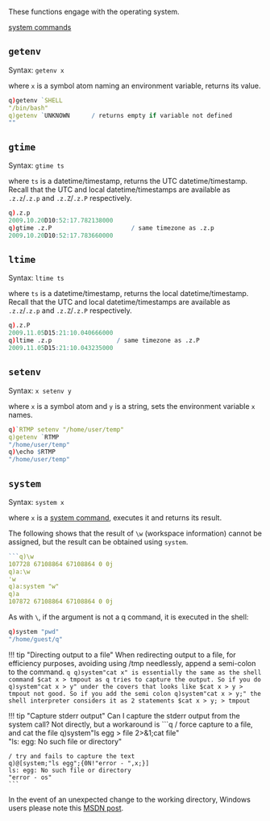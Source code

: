 These functions engage with the operating system.

<i class="fa fa-hand-o-right"></i> [system commands](FIXME)


## `getenv`

Syntax: `getenv x`

where `x` is a symbol atom naming an environment variable, returns its value.
```q
q)getenv `SHELL
"/bin/bash"
q)getenv `UNKNOWN      / returns empty if variable not defined
""
```


## `gtime`

Syntax: `gtime ts`

where `ts` is a datetime/timestamp, returns the UTC datetime/timestamp. Recall that the UTC and local datetime/timestamps are available as `.z.z`/`.z.p` and `.z.Z`/`.z.P` respectively.
```q
q).z.p
2009.10.20D10:52:17.782138000
q)gtime .z.P                      / same timezone as .z.p
2009.10.20D10:52:17.783660000
```


## `ltime`

Syntax: `ltime ts`

where `ts` is a datetime/timestamp, returns the local datetime/timestamp. Recall that the UTC and local datetime/timestamps are available as `.z.z`/`.z.p` and `.z.Z`/`.z.P` respectively.
```q
q).z.P
2009.11.05D15:21:10.040666000
q)ltime .z.p                  / same timezone as .z.P
2009.11.05D15:21:10.043235000
```


## `setenv`

Syntax: `x setenv y`

where `x` is a symbol atom and `y` is a string, sets the environment variable `x` names.
```q
q)`RTMP setenv "/home/user/temp"
q)getenv `RTMP
"/home/user/temp"
q)\echo $RTMP
"/home/user/temp"
```


## `system`

Syntax: `system x`

where `x` is a [system command](systemcommands), executes it and returns its result.

The following shows that the result of `\w` (workspace information) cannot be assigned, but the result can be obtained using `system`.
```q
```q)\w
107728 67108864 67108864 0 0j
q)a:\w
'w
q)a:system "w"
q)a
107872 67108864 67108864 0 0j
```
As with `\`, if the argument is not a q command, it is executed in the shell:
```q
q)system "pwd"
"/home/guest/q"
```

!!! tip "Directing output to a file"
    When redirecting output to a file, for efficiency purposes, avoiding using /tmp needlessly, append a semi-colon to the command.
    ```q
    q)system"cat x"
    is essentially the same as the shell command
    $cat x > tmpout
    as q tries to capture the output.
    So if you do
    q)system"cat x > y"
    under the covers that looks like
    $cat x > y > tmpout
    not good. So if you add the semi colon
    q)system"cat x > y;"
    the shell interpreter considers it as 2 statements
    $cat x > y; > tmpout
    ```

!!! tip "Capture stderr output"
    Can I capture the stderr output from the system call? Not directly, but a workaround is
    ```q
    / force capture to a file, and cat the file
    q)system"ls egg > file 2>&amp;1;cat file"                                                                                                         
    "ls: egg: No such file or directory"
    
    / try and fails to capture the text
    q)@[system;"ls egg";{0N!"error - ",x;}]                                                                                                       
    ls: egg: No such file or directory
    "error - os"
    ```

In the event of an unexpected change to the working directory, Windows users please note this <a href="http://blogs.msdn.com/b/oldnewthing/archive/2007/11/21/6447771.aspx" target="_blank">MSDN post</a>.
